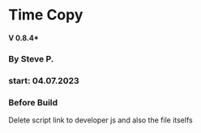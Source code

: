 # Time Copy
#### V 0.8.4*
### By Steve P.
### start: 04.07.2023


### Before Build

Delete script link to developer js and also the file itselfs
